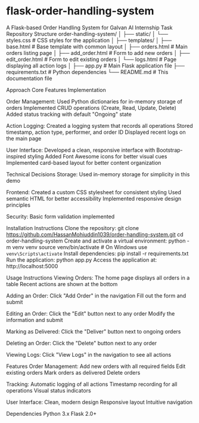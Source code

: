 # flask-order-handling-system
A Flask-based Order Handling System for Galvan AI Internship Task
Repository Structure
order-handling-system/
│
├── static/
│   └── styles.css            # CSS styles for the application
│
├── templates/
│   ├── base.html            # Base template with common layout
│   ├── orders.html          # Main orders listing page
│   ├── add_order.html       # Form to add new orders
│   ├── edit_order.html      # Form to edit existing orders
│   └── logs.html            # Page displaying all action logs
│
├── app.py                   # Main Flask application file
├── requirements.txt          # Python dependencies
└── README.md                # This documentation file

Approach
Core Features Implementation

Order Management:
Used Python dictionaries for in-memory storage of orders
Implemented CRUD operations (Create, Read, Update, Delete)
Added status tracking with default "Ongoing" state

Action Logging:
Created a logging system that records all operations
Stored timestamp, action type, performer, and order ID
Displayed recent logs on the main page

User Interface:
Developed a clean, responsive interface with Bootstrap-inspired styling
Added Font Awesome icons for better visual cues
Implemented card-based layout for better content organization

Technical Decisions
Storage:
Used in-memory storage for simplicity in this demo

Frontend:
Created a custom CSS stylesheet for consistent styling
Used semantic HTML for better accessibility
Implemented responsive design principles

Security:
Basic form validation implemented

Installation Instructions
Clone the repository:
git clone https://github.com/HassanMohiuddin1039/order-handling-system.git
cd order-handling-system
Create and activate a virtual environment:
python -m venv venv
source venv/bin/activate  # On Windows use `venv\Scripts\activate`
Install dependencies:
pip install -r requirements.txt
Run the application:
python app.py
Access the application at:
http://localhost:5000

Usage Instructions
Viewing Orders:
The home page displays all orders in a table
Recent actions are shown at the bottom

Adding an Order:
Click "Add Order" in the navigation
Fill out the form and submit

Editing an Order:
Click the "Edit" button next to any order
Modify the information and submit

Marking as Delivered:
Click the "Deliver" button next to ongoing orders

Deleting an Order:
Click the "Delete" button next to any order

Viewing Logs:
Click "View Logs" in the navigation to see all actions

Features
Order Management:
Add new orders with all required fields
Edit existing orders
Mark orders as delivered
Delete orders

Tracking:
Automatic logging of all actions
Timestamp recording for all operations
Visual status indicators

User Interface:
Clean, modern design
Responsive layout
Intuitive navigation

Dependencies
Python 3.x
Flask 2.0+
